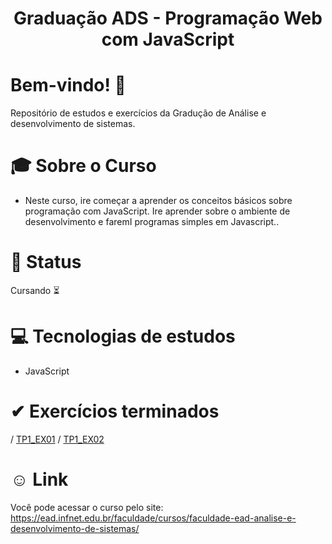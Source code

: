 <div align="center">
<h1>Graduação ADS - Programação Web com JavaScript </h1>
</div>

# Bem-vindo! 👋 <a name="id01"></a>
Repositório de estudos e exercícios da Gradução de Análise e desenvolvimento de sistemas.

# &#x1F393; Sobre o Curso
<ul>
<li>Neste curso, ire começar a aprender os conceitos básicos sobre programação com JavaScript. Ire aprender sobre o ambiente de desenvolvimento e faremI programas simples em Javascript..</li>
</ul>

# &#x1F680; Status
Cursando ⏳


# &#x1F4BB; Tecnologias de estudos
<ul>
  <li>JavaScript</li>
</ul>

# &#10004; Exercícios terminados

/ <a href="https://kaiketorres.github.io/Programacao-Web-com-JavaScript-Faculdade-infnet/TP1%20-%20Programa%C3%A7%C3%A3o%20Web%20com%20JavaScript%201/1%20-%20Primeiro-programa-em-JavaS.html">TP1_EX01</a> 
/
<a href="https://kaiketorres.github.io/Programacao-Web-com-JavaScript-Faculdade-infnet/TP1%20-%20Programa%C3%A7%C3%A3o%20Web%20com%20JavaScript%201/2%20-%20Utilizando-console.html">TP1_EX02</a>


# &#X263A; Link
Você pode acessar o curso pelo site: https://ead.infnet.edu.br/faculdade/cursos/faculdade-ead-analise-e-desenvolvimento-de-sistemas/


